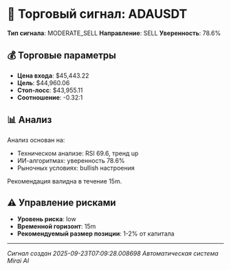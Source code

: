 
# 🎯 Торговый сигнал: ADAUSDT

**Тип сигнала**: MODERATE_SELL
**Направление**: SELL
**Уверенность**: 78.6%

## 💰 Торговые параметры
- **Цена входа**: $45,443.22
- **Цель**: $44,960.06
- **Стоп-лосс**: $43,955.11
- **Соотношение**: -0.32:1

## 📊 Анализ

Анализ основан на:
- Техническом анализе: RSI 69.6, тренд up
- ИИ-алгоритмах: уверенность 78.6%
- Рыночных условиях: bullish настроения

Рекомендация валидна в течение 15m.
        

## ⚠️ Управление рисками
- **Уровень риска**: low
- **Временной горизонт**: 15m
- **Рекомендуемый размер позиции**: 1-2% от капитала

---
*Сигнал создан 2025-09-23T07:09:28.008698*
*Автоматическая система Mirai AI*
        